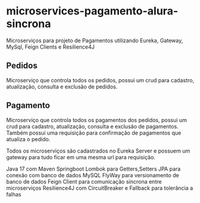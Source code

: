 # microservices-pagamento-alura-sincrona
Microserviços para projeto de Pagamentos utilizando Eureka, Gateway, MySql, Feign Clients e Resilience4J

## Pedidos
Microserviço que controla todos os pedidos, possui um crud para cadastro, atualização, consulta e exclusão de pedidos.

## Pagamento
Microserviço que controla todos os pagamentos dos pedidos, possui um crud para cadastro, atualização, consulta e exclusão de pagamentos. Também possui uma requisição para confirmação de pagamentos que atualiza o pedido.

Todos os microserviços são cadastrados no Eureka Server e possuem um gateway para tudo ficar em uma mesma url para requisição.

Java 17 com Maven
Springboot
Lombok para Getters,Setters
JPA para conexão com banco de dados
MySQL
FlyWay para versionamento de banco de dados
Feign Client para comunicação síncrona entre microserviços
Resilience4J com CircuitBreaker e Fallback para tolerância a falhas


